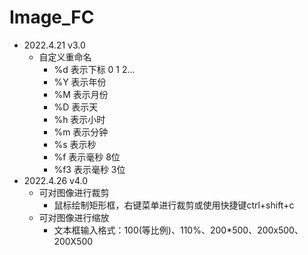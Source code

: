 # Image_FC
+ 2022.4.21 v3.0
	+ 自定义重命名
		+ %d 表示下标 0 1 2...
		+ %Y 表示年份
		+ %M 表示月份
		+ %D 表示天
		+ %h 表示小时
		+ %m 表示分钟
		+ %s 表示秒
		+ %f 表示毫秒 8位
		+ %f3 表示毫秒 3位
+ 2022.4.26 v4.0
	+ 可对图像进行裁剪
		+ 鼠标绘制矩形框，右键菜单进行裁剪或使用快捷键ctrl+shift+c
	+ 可对图像进行缩放
		+ 文本框输入格式：100(等比例)、110%、200*500、200x500、200X500